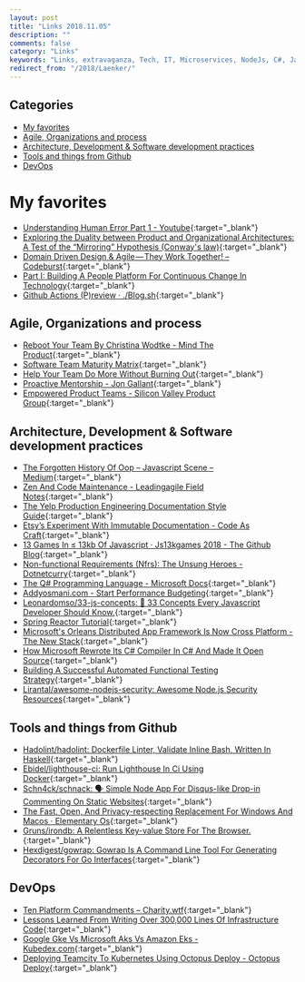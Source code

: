 ```yaml
---
layout: post
title: "Links 2018.11.05"
description: ""
comments: false
category: "Links"
keywords: "Links, extravaganza, Tech, IT, Microservices, NodeJs, C#, Javascript, Solution architecture"
redirect_from: "/2018/Laenker/"
---
```


## Categories ##
* [My favorites](#favorites)
* [Agile, Organizations and process](#agile)
* [Architecture, Development & Software development practices](#development)
* [Tools and things from Github](#tools)
* [DevOps](#devops)

# My favorites<a name="favorites"></a> #

* [Understanding Human Error Part 1 - Youtube](https://www.youtube.com/watch?v=Fw3SwEXc3PU){:target="_blank"}
* [Exploring the Duality between Product and Organizational Architectures: A Test of the “Mirroring” Hypothesis (Conway's law)](https://www.hbs.edu/faculty/Publication%20Files/08-039_1861e507-1dc1-4602-85b8-90d71559d85b.pdf){:target="_blank"}
* [Domain Driven Design & Agile — They Work Together! – Codeburst](https://codeburst.io/domain-driven-design-agile-they-work-together-329f059923f5){:target="_blank"}
* [Part I: Building A People Platform For Continuous Change In Technology](https://medium.com/directed-discovery/building-a-people-platform-for-continuous-change-in-technology-218fd9ee60c3){:target="_blank"}
* [Github Actions (P)review · ./Blog.sh](https://uppuiu.com/2018/11/02/GitHub-actions-review/){:target="_blank"}

## Agile, Organizations and process<a name="agile"></a> ##

* [Reboot Your Team By Christina Wodtke - Mind The Product](https://www.mindtheproduct.com/2018/07/reboot-your-team-by-christina-wodtke/){:target="_blank"}
* [Software Team Maturity Matrix](https://deanhume.com/software-team-maturity-matrix/){:target="_blank"}
* [Help Your Team Do More Without Burning Out](https://hbr.org/2018/10/help-your-team-do-more-without-burning-out?__s=wakwmyepmhismx8ehtnp){:target="_blank"}
* [Proactive Mentorship - Jon Gallant](https://blog.jongallant.com/2018/10/proactive-mentorship/){:target="_blank"}
* [Empowered Product Teams - Silicon Valley Product Group](https://svpg.com/empowered-product-teams/){:target="_blank"}

## Architecture, Development & Software development practices <a name="development"></a> ##

* [The Forgotten History Of Oop – Javascript Scene – Medium](https://medium.com/javascript-scene/the-forgotten-history-of-oop-88d71b9b2d9f){:target="_blank"}
* [Zen And Code Maintenance - Leadingagile Field Notes](https://www.leadingagile.com/2018/10/zen-and-code-maintenance/){:target="_blank"}
* [The Yelp Production Engineering Documentation Style Guide](https://engineeringblog.yelp.com/2018/10/yelp-production-engineering-documentation-style-guide.html){:target="_blank"}
* [Etsy’s Experiment With Immutable Documentation - Code As Craft](https://codeascraft.com/2018/10/10/etsys-experiment-with-immutable-documentation/){:target="_blank"}
* [13 Games In ≤ 13kb Of Javascript · Js13kgames 2018 - The Github Blog](https://blog.github.com/2018-10-05-js13kgames-highlights-2018/){:target="_blank"}
* [Non-functional Requirements (Nfrs): The Unsung Heroes - Dotnetcurry](https://www.dotnetcurry.com/project-management/1462/non-functional-requirements-nfrs){:target="_blank"}
* [The Q# Programming Language - Microsoft Docs](https://docs.microsoft.com/en-us/quantum/quantum-qr-intro?view=qsharp-preview){:target="_blank"} 
* [Addyosmani.com - Start Performance Budgeting](https://addyosmani.com/blog/performance-budgets/){:target="_blank"}
* [Leonardomso/33-js-concepts: 📜 33 Concepts Every Javascript Developer Should Know.](https://github.com/leonardomso/33-js-concepts#readme){:target="_blank"}
* [Spring Reactor Tutorial](https://stackabuse.com/spring-reactor-tutorial/){:target="_blank"}
* [Microsoft's Orleans Distributed App Framework Is Now Cross Platform - The New Stack](https://thenewstack.io/microsofts-orleans-distributed-app-framework-is-now-cross-platform/){:target="_blank"}
* [How Microsoft Rewrote Its C# Compiler In C# And Made It Open Source](https://medium.com/microsoft-open-source-stories/how-microsoft-rewrote-its-c-compiler-in-c-and-made-it-open-source-4ebed5646f98){:target="_blank"}
* [Building A Successful Automated Functional Testing Strategy](https://www.simform.com/automated-functional-testing/){:target="_blank"}
* [Lirantal/awesome-nodejs-security: Awesome Node.js Security Resources](https://github.com/lirantal/awesome-nodejs-security){:target="_blank"}

## Tools and things from Github <a name="tools"></a> ##

* [Hadolint/hadolint: Dockerfile Linter, Validate Inline Bash, Written In Haskell](https://github.com/hadolint/hadolint){:target="_blank"}
* [Ebidel/lighthouse-ci: Run Lighthouse In Ci Using Docker](https://github.com/ebidel/lighthouse-ci#3-call-lighthouse-ci){:target="_blank"}
* [Schn4ck/schnack: 🗣️ Simple Node App For Disqus-like Drop-in Commenting On Static Websites](https://github.com/schn4ck/schnack){:target="_blank"}
* [The Fast, Open, And Privacy-respecting Replacement For Windows And Macos ⋅ Elementary Os](https://elementary.io/){:target="_blank"}
* [Gruns/irondb: A Relentless Key-value Store For The Browser.](https://github.com/gruns/irondb){:target="_blank"}
* [Hexdigest/gowrap: Gowrap Is A Command Line Tool For Generating Decorators For Go Interfaces](https://github.com/hexdigest/gowrap){:target="_blank"}

## DevOps<a name="devops"></a> ##

* [Ten Platform Commandments – Charity.wtf](https://charity.wtf/2018/10/24/ten-platform-commandments/){:target="_blank"}
* [Lessons Learned From Writing Over 300,000 Lines Of Infrastructure Code](https://www.slideshare.net/brikis98/lessons-learned-from-writing-over-300000-lines-of-infrastructure-code-120597849){:target="_blank"}
* [Google Gke Vs Microsoft Aks Vs Amazon Eks - Kubedex.com](https://kubedex.com/google-gke-vs-microsoft-aks-vs-amazon-eks/){:target="_blank"}
* [Deploying Teamcity To Kubernetes Using Octopus Deploy - Octopus Deploy](https://octopus.com/blog/deploying-teamcity-to-kubernetes){:target="_blank"}
